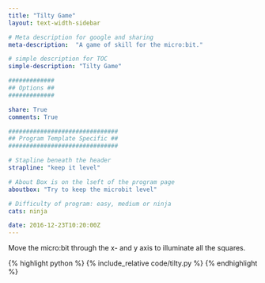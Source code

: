 ```yaml
---
title: "Tilty Game"
layout: text-width-sidebar

# Meta description for google and sharing
meta-description:  "A game of skill for the micro:bit."

# simple description for TOC
simple-description: "Tilty Game"

#############
## Options ##
#############

share: True
comments: True

###############################
## Program Template Specific ##
###############################

# Stapline beneath the header
strapline: "keep it level"

# About Box is on the lseft of the program page
aboutbox: "Try to keep the microbit level"

# Difficulty of program: easy, medium or ninja
cats: ninja

date: 2016-12-23T10:20:00Z
---
```


Move the micro:bit through the x- and y axis to illuminate all the squares.

{% highlight python %}
{% include_relative code/tilty.py %}
{% endhighlight %}
